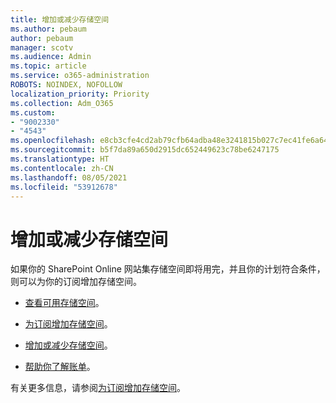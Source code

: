 ```yaml
---
title: 增加或减少存储空间
ms.author: pebaum
author: pebaum
manager: scotv
ms.audience: Admin
ms.topic: article
ms.service: o365-administration
ROBOTS: NOINDEX, NOFOLLOW
localization_priority: Priority
ms.collection: Adm_O365
ms.custom:
- "9002330"
- "4543"
ms.openlocfilehash: e8cb3cfe4cd2ab79cfb64adba48e3241815b027c7ec41fe6a640ba7baa34ae7e
ms.sourcegitcommit: b5f7da89a650d2915dc652449623c78be6247175
ms.translationtype: HT
ms.contentlocale: zh-CN
ms.lasthandoff: 08/05/2021
ms.locfileid: "53912678"
---
```

# <a name="increase-or-decrease-storage"></a>增加或减少存储空间

如果你的 SharePoint Online 网站集存储空间即将用完，并且你的计划符合条件，则可以为你的订阅增加存储空间。 

- [查看可用存储空间](https://docs.microsoft.com/microsoft-365/commerce/add-storage-space?view=o365-worldwide#view-available-storage)。 

- [为订阅增加存储空间](https://docs.microsoft.com/microsoft-365/commerce/add-storage-space?view=o365-worldwide#add-storage-to-your-subscription)。 

- [增加或减少存储空间](https://docs.microsoft.com/microsoft-365/commerce/add-storage-space?view=o365-worldwide#increase-or-decrease-storage)。 

- [帮助你了解账单](https://docs.microsoft.com/microsoft-365/commerce/billing-and-payments/understand-your-invoice?view=o365-worldwide)。

有关更多信息，请参阅[为订阅增加存储空间](https://docs.microsoft.com/microsoft-365/commerce/add-storage-space?view=o365-worldwide)。 
